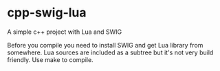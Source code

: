# cpp-swig-lua
A simple c++ project with Lua and SWIG

Before you compile you need to install SWIG and get Lua library from somewhere.
Lua sources are included as a subtree but it's not very build friendly.
Use make to compile.
